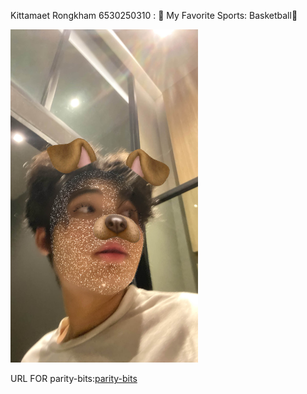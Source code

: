 Kittamaet Rongkham 6530250310 : 💫
My Favorite Sports: Basketball🏀

<p alige="left">
<img src="B1CCCA65-7FAB-4294-9371-FEB8803A254F.jpg" width="300">

URL FOR parity-bits:<a href="https://ohmykk.github.io/parity-bits">parity-bits
